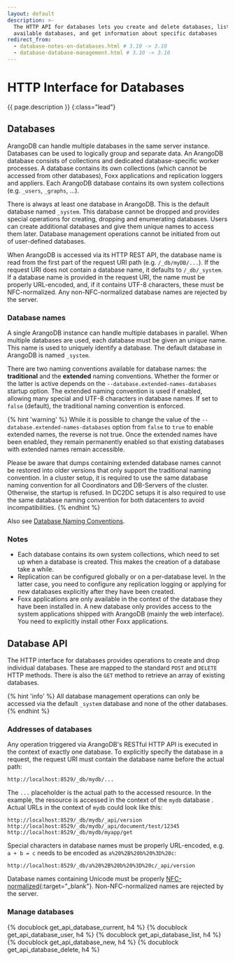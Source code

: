 ```yaml
---
layout: default
description: >-
  The HTTP API for databases lets you create and delete databases, list
  available databases, and get information about specific databases
redirect_from:
  - database-notes-on-databases.html # 3.10 -> 3.10
  - database-database-management.html # 3.10 -> 3.10
---
```

# HTTP Interface for Databases

{{ page.description }}
{:class="lead"}

## Databases

ArangoDB can handle multiple databases in the same server instance. Databases
can be used to logically group and separate data. An ArangoDB database consists
of collections and dedicated database-specific worker processes. A database
contains its own collections (which cannot be accessed from other databases),
Foxx applications and replication loggers and appliers. Each ArangoDB database
contains its own system collections (e.g. `_users`, `_graphs`, ...).

There is always at least one database in ArangoDB. This is the default
database named `_system`. This database cannot be dropped and provides special
operations for creating, dropping and enumerating databases. Users can create
additional databases and give them unique names to access them later. Database
management operations cannot be initiated from out of user-defined databases.

When ArangoDB is accessed via its HTTP REST API, the database name is read from
the first part of the request URI path (e.g. `/_db/myDB/...`). If the request
URI does not contain a database name, it defaults to `/_db/_system`.
If a database name is provided in the request URI, the name must be properly URL-encoded, and,
if it contains UTF-8 characters, these must be NFC-normalized. Any non-NFC-normalized
database names are rejected by the server.

### Database names

A single ArangoDB instance can handle multiple databases in parallel. When
multiple databases are used, each database must be given an unique name.
This name is used to uniquely identify a database. The default database in
ArangoDB is named `_system`.

There are two naming conventions available for database names: the **traditional**
and the **extended** naming conventions. Whether the former or the latter is
active depends on the `--database.extended-names-databases` startup option.
The extended naming convention is used if enabled, allowing many special and
UTF-8 characters in database names. If set to `false` (default), the traditional
naming convention is enforced.

{% hint 'warning' %}
While it is possible to change the value of the
`--database.extended-names-databases` option from `false` to `true` to enable
extended names, the reverse is not true. Once the extended names have been
enabled, they remain permanently enabled so that existing databases with
extended names remain accessible.

Please be aware that dumps containing extended database names cannot be restored
into older versions that only support the traditional naming convention. In a
cluster setup, it is required to use the same database naming convention for all
Coordinators and DB-Servers of the cluster. Otherwise, the startup is
refused. In DC2DC setups it is also required to use the same database naming
convention for both datacenters to avoid incompatibilities.
{% endhint %}

Also see [Database Naming Conventions](../data-modeling-naming-conventions-database-names.html).

### Notes

- Each database contains its own system collections, which need to set up when a
  database is created. This makes the creation of a database take a while.
- Replication can be configured globally or on a per-database level. In the
  latter case, you need to configure any replication logging or applying for new
  databases explicitly after they have been created.
- Foxx applications are only available in the context of the database they have
  been installed in. A new database only provides access to the system
  applications shipped with ArangoDB (mainly the web interface). You need to
  explicitly install other Foxx applications.

## Database API

The HTTP interface for databases provides operations to create and drop
individual databases. These are mapped to the standard `POST` and `DELETE`
HTTP methods. There is also the `GET` method to retrieve an array of existing
databases.

{% hint 'info' %}
All database management operations can only be accessed via the default
`_system` database and none of the other databases.
{% endhint %}

### Addresses of databases

Any operation triggered via ArangoDB's RESTful HTTP API is executed in the
context of exactly one database. To explicitly specify the database in a request,
the request URI must contain the database name before the actual path:

```
http://localhost:8529/_db/mydb/...
```

The `...` placeholder is the actual path to the accessed resource. In the example,
the resource is accessed in the context of the `mydb` database . Actual URLs in
the context of `mydb` could look like this:

```
http://localhost:8529/_db/mydb/_api/version
http://localhost:8529/_db/mydb/_api/document/test/12345
http://localhost:8529/_db/mydb/myapp/get
```

Special characters in database names must be properly URL-encoded, e.g.
`a + b = c` needs to be encoded as `a%20%2B%20b%20%3D%20c`:

```
http://localhost:8529/_db/a%20%2B%20b%20%3D%20c/_api/version
```

Database names containing Unicode must be properly
[NFC-normalized](https://en.wikipedia.org/wiki/Unicode_equivalence#Normal_forms){:target="_blank"}.
Non-NFC-normalized names are rejected by the server.

### Manage databases

{% docublock get_api_database_current, h4 %}
{% docublock get_api_database_user, h4 %}
{% docublock get_api_database_list, h4 %}
{% docublock get_api_database_new, h4 %}
{% docublock get_api_database_delete, h4 %}
